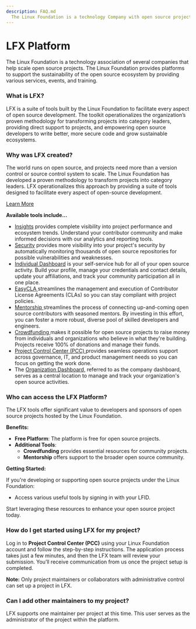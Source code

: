 ```yaml
---
description: FAQ.md
  The Linux Foundation is a technology Company with open source projects.
---
```


# LFX Platform

The Linux Foundation is a technology association of several companies that help scale open source projects. The Linux Foundation provides platforms to support the sustainability of the open source ecosystem by providing various services, events, and training.

### What is LFX? <a href="#communitybridgefaqs-whatiscommunitybridge" id="communitybridgefaqs-whatiscommunitybridge"></a>

LFX is a suite of tools built by the Linux Foundation to facilitate every aspect of open source development. The toolkit operationalizes the organization’s proven methodology for transforming projects into category leaders, providing direct support to projects, and empowering open source developers to write better, more secure code and grow sustainable ecosystems.

### Why was LFX created? <a href="#communitybridgefaqs-whywascommunitybridgecreated" id="communitybridgefaqs-whywascommunitybridgecreated"></a>

The world runs on open source, and projects need more than a version control or source control system to scale. The Linux Foundation has developed a proven methodology to transform projects into category leaders. LFX operationalizes this approach by providing a suite of tools designed to facilitate every aspect of open-source development.

[Learn More](https://lfx.linuxfoundation.org/)

**Available tools include...**

* [Insights](https://insights.linuxfoundation.org/docs/introduction/what-is-insights/) provides complete visibility into project performance and ecosystem trends. Understand your contributor community and make informed decisions with our analytics and reporting tools.
* [Security](security) provides more visibility into your project's security by automatically monitoring thousands of open source repositories for possible vulnerabilities and weaknesses.
* [Individual Dashboard](my-profile) is your self-service hub for all of your open source activity. Build your profile, manage your credentials and contact details, update your affiliations, and track your community participation all in one place.
* [EasyCLA ](easycla)streamlines the management and execution of Contributor License Agreements (CLAs) so you can stay compliant with project policies.
* [Mentorship ](mentorship)streamlines the process of connecting up-and-coming open source contributors with seasoned mentors. By investing in this effort,  you can foster a more robust, diverse pool of skilled developers and engineers.
* [Crowdfunding ](crowdfunding)makes it possible for open source projects to raise money from individuals and organizations who believe in what they're building. Projects receive 100% of donations and manage their funds.
* [Project Control Center (PCC) ](project-control-center)provides seamless operations support across governance, IT, and product management needs so you can focus on getting the work done.
* The [Organization Dashboard,](organization-dashboard) referred to as the company dashboard, serves as a central location to manage and track your organization's open source activities.&#x20;

### Who can access the LFX Platform? <a href="#communitybridgefaqs-whocanaccesscommunitybridge" id="communitybridgefaqs-whocanaccesscommunitybridge"></a>

The LFX tools offer significant value to developers and sponsors of open source projects hosted by the Linux Foundation.

**Benefits:**

* **Free Platform**: The platform is free for open source projects.
* **Additional Tools**:
  * **Crowdfunding** provides essential resources for community projects.
  * **Mentorship** offers support to the broader open source community.

**Getting Started:**

If you're developing or supporting open source projects under the Linux Foundation:

* Access various useful tools by signing in with your LFID.

Start leveraging these resources to enhance your open source project today.

### How do I get started using LFX for my project? <a href="#communitybridgefaqs-howdoisubmitmyprojecttocommunitybridge" id="communitybridgefaqs-howdoisubmitmyprojecttocommunitybridge"></a>

Log in to **Project Control Center (PCC)** using your Linux Foundation account and follow the step-by-step instructions. The application process takes just a few minutes, and then the LFX team will review your submission. You’ll receive communication from us once the project setup is completed.

**Note:** Only project maintainers or collaborators with administrative control can set up a project in LFX.

### Can I add other maintainers to my project? <a href="#communitybridgefaqs-caniaddothermaintainersonmyproject" id="communitybridgefaqs-caniaddothermaintainersonmyproject"></a>

LFX supports one maintainer per project at this time. This user serves as the administrator of the project within the platform.

